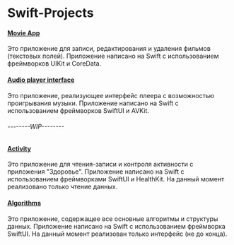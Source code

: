 # Swift-Projects
#### [Movie App](https://github.com/danyaffff/Swift-Projects/tree/master/Movie%20App)
Это приложение для записи, редактирования и удаления фильмов (текстовых полей). Приложение написано на Swift с использованием фреймворков UIKit и CoreData.

#### [Audio player interface](https://github.com/danyaffff/Swift-Projects/tree/master/Audio%20player%20interface)
Это приложение, реализующее интерфейс плеера с возможностью проигрывания музыки. Приложение написано на Swift с использованием фреймворков SwiftUI и AVKit.

###### --------WIP--------
#### [Activity](https://github.com/danyaffff/Swift-Projects/tree/master/Activity)
Это приложение для чтения-записи и контроля активности с приложения "Здоровье". Приложение написано на Swift с использованием фреймворками SwiftUI и HealthKit. На данный момент реализовано только чтение данных.

#### [Algorithms](https://github.com/danyaffff/Swift-Projects/tree/master/Algorithms)
Это приложение, содержащее все основные алгоритмы и структуры данных. Приложение написано на Swift с использованием фреймворка SwiftUI. На данный момент реализован только интерфейс (не до конца).

